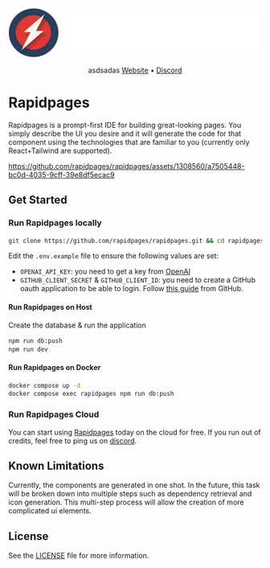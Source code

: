 <p align="center">
<picture>
  <source media="(prefers-color-scheme: dark)" srcset="https://raw.githubusercontent.com/rapidpages/vault/c458b4e2070fdf3e32c5796eaa9488f95f2ac40f/logo-long-dark.png">
  <source media="(prefers-color-scheme: light)" srcset="https://raw.githubusercontent.com/rapidpages/vault/c458b4e2070fdf3e32c5796eaa9488f95f2ac40f/logo-long-light.png">
  <img alt="Rapidpages" src="https://raw.githubusercontent.com/rapidpages/vault/c458b4e2070fdf3e32c5796eaa9488f95f2ac40f/logo-long-dark.png">
</picture>
</p>

<p align="center">asdsadas
  <a href="https://www.rapidpages.io?ref=github-readme" target="_blank">Website</a> • <a href="https://discord.gg/W6jYq46Frd" target="_blank">Discord</a>
</p>

# Rapidpages

Rapidpages is a prompt-first IDE for building great-looking pages. You simply describe the UI you desire and it will generate the code for that component using the technologies that are familiar to you (currently only React+Tailwind are supported).

https://github.com/rapidpages/rapidpages/assets/1308560/a7505448-bc0d-4035-9cff-39e8df5ecac9

## Get Started

### Run Rapidpages locally

```bash
git clone https://github.com/rapidpages/rapidpages.git && cd rapidpages
```

Edit the `.env.example` file to ensure the following values are set:

- `OPENAI_API_KEY`: you need to get a key from [OpenAI](https://platform.openai.com/)
- `GITHUB_CLIENT_SECRET` & `GITHUB_CLIENT_ID`: you need to create a GitHub oauth application to be able to login. Follow [this guide](https://docs.github.com/en/apps/oauth-apps/building-oauth-apps/creating-an-oauth-app) from GitHub.

#### Run Rapidpages on Host
Create the database & run the application

```bash
npm run db:push
npm run dev
```

#### Run Rapidpages on Docker

```bash
docker compose up -d
docker compose exec rapidpages npm run db:push
```

### Run Rapidpages Cloud

You can start using [Rapidpages](https://www.rapidpages.io) today on the cloud for free. If you run out of credits, feel free to ping us on [discord](https://discord.gg/W6jYq46Frd).

## Known Limitations

Currently, the components are generated in one shot. In the future, this task will be broken down into multiple steps such as dependency retrieval and icon generation. This multi-step process will allow the creation of more complicated ui elements.

## License

See the [LICENSE](LICENSE) file for more information.
